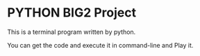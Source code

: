 # PYTHON BIG2 Project

This is a terminal program written by python.

You can get the code and execute it in command-line and Play it.
